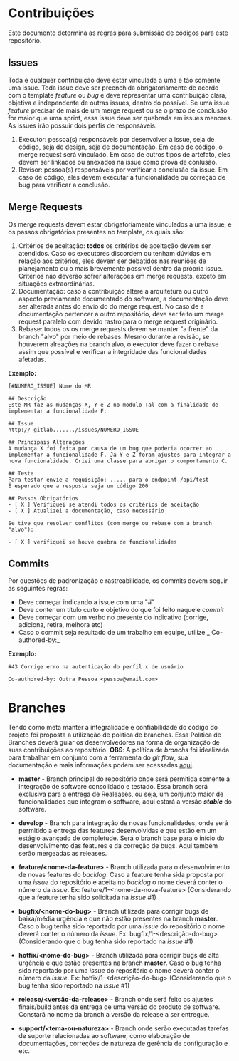 # Contribuições

Este documento determina as regras para submissão de códigos para este repositório.

## Issues

Toda e qualquer contribuição deve estar vinculada a uma e tão somente uma issue. Toda issue deve ser preenchida obrigatoriamente
de acordo com o template _feature_ ou _bug_ e deve representar uma contribuição clara, objetiva e independente
de outras issues, dentro do possível. Se uma issue _feature_ precisar de mais de um merge request ou se o prazo de conclusão for maior
que uma sprint, essa issue deve ser quebrada em issues menores. As issues irão possuir dois perfis de responsáveis:
1. Executor: pessoa(s) responsáveis por desenvolver a issue, seja de código, seja de design, seja de documentação. Em caso de código, 
o merge request será vinculado. Em caso de outros tipos de artefato, eles devem ser linkados ou anexados na issue como prova de conlusão.
2. Revisor: pessoa(s) responsáveis por verificar a conclusão da issue. Em caso de código, eles devem executar a funcionalidade ou 
correção de bug para verificar a conclusão.

## Merge Requests

Os merge requests devem estar obrigatoriamente vinculados a uma issue, e os passos obrigatórios presentes no template, os quais são:
1. Critérios de aceitação: **todos** os critérios de aceitação devem ser atendidos. Caso os executores discordem ou tenham dúvidas em 
relação aos critérios, eles devem ser debatidos nas reuniões de planejamento ou o mais brevemente possível dentro da própria issue.
Critérios não deverão sofrer alterações em merge requests, exceto em situações extraordinárias.
2. Documentação: caso a contribuição altere a arquitetura ou outro aspecto previamente documentado do software, a documentação deve
ser alterada antes do envio do do merge request. No caso de a documentação pertencer a outro repositório, deve ser feito um
merge request paralelo com devido rastro para o merge request originário.
3. Rebase: todos os os merge requests devem se manter "a frente" da branch "alvo" por meio de rebases. Mesmo durante a revisão, 
se houverem alreações na branch alvo, o executor deve fazer o rebase assim que possível e verificar a integridade das funcionalidades
afetadas.

__Exemplo:__

    [#NUMERO_ISSUE] Nome do MR

    ## Descrição
    Este MR faz as mudanças X, Y e Z no modulo Tal com a finalidade de implementar a funcionalidade F.

    ## Issue
    http:// gitlab......./issues/NUMERO_ISSUE

    ## Principais Alterações
    A mudança X foi feita por causa de um bug que poderia ocorrer ao implementar a funcionalidade F. Já Y e Z foram ajustes para integrar a nova funcionalidade. Criei uma classe para abrigar o comportamento C.

    ## Teste
    Para testar envie a requisição: ..... para o endpoint /api/test
    É esperado que a resposta seja um código 200

    ## Passos Obrigatórios
    - [ X ] Verifiquei se atendi todos os critérios de aceitação
    - [ X ] Atualizei a documentação, caso necessário

    Se tive que resolver conflitos (com merge ou rebase com a branch "alvo"):

    - [ X ] verifiquei se houve quebra de funcionalidades



## Commits

Por questões de padronização e rastreabilidade, os commits devem seguir as seguintes regras:

- Deve começar indicando a issue com uma "#"
- Deve conter um título curto e objetivo do que foi feito naquele _commit_
- Deve começar com um verbo no presente do indicativo (corrige, adiciona, retira, melhora etc)
- Caso o commit seja resultado de um trabalho em equipe, utilize _ Co-authored-by:_

__Exemplo:__

    #43 Corrige erro na autenticação do perfil x de usuário 

    Co-authored-by: Outra Pessoa <pessoa@email.com> 

# Branches

Tendo como meta manter a integralidade e confiabilidade do código do projeto foi proposta a utilização de política de branches.
Essa Política de Branches deverá guiar os desenvolvedores na forma de organização de suas contribuições ao repositório.
__OBS__: A política de _branchs_ foi idealizada para trabalhar em conjunto com a ferramenta do _git flow_, sua documentação e
mais informações podem ser acessadas [aqui](https://github.com/nvie/gitflow).

* __master__ - Branch principal do repositório onde será permitida somente a integração de software consolidado e testado. 
Essa branch será exclusiva para a entrega de Realeases, ou seja, um conjunto maior de funcionalidades que integram o software, 
aqui estará a versão _**stable**_ do software.

* __develop__ - Branch para integração de novas funcionalidades, onde será permitido a entrega das features desenvolvidas e que 
estão em um estágio avançado de completude. Será o branch base para o início do desenvolvimento das features e da correção de bugs. 
Aqui também serão mergeadas as releases.

* __feature/\<nome-da-feature>__ - Branch utilizada para o desenvolvimento de novas features do _backlog_. Caso a feature tenha sida 
proposta por uma _issue_ do repositório e aceita no _backlog_ o nome deverá conter o número da _issue_. 
Ex: feature/1-\<nome-da-nova-feature> (Considerando que a feature tenha sido solicitada na _issue_ #1)

* __bugfix/\<nome-do-bug>__ - Branch utilizada para corrigir bugs de baixa/média urgência e que não estão presentes na branch __master__. 
Caso o bug tenha sido reportado por uma _issue_ do repositório o nome deverá conter o número da _issue_. 
Ex: bugfix/1-\<descrição-do-bug> (Considerando que o bug tenha sido reportado na _issue_ #1)

* __hotfix/\<nome-do-bug>__ - Branch utilizada para corrigir bugs de alta urgência e que estão presentes na branch __master__. 
Caso o bug tenha sido reportado por uma _issue_ do repositório o nome deverá conter o número da _issue_. 
Ex: hotfix/1-<descrição-do-bug> (Considerando que o bug tenha sido reportado na _issue_ #1)


* __release/\<versão-da-release>__ - Branch onde será feito os ajustes finais/build antes da entrega de uma versão do produto de software. 
  Constará no nome da branch a versão da release a ser entregue.

* __support/\<tema-ou-natureza>__ - Branch onde serão executadas tarefas de suporte relacionadas ao software, como elaboração de documentações, correções de natureza de gerência de configuração e etc.
